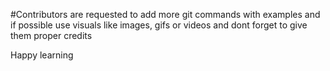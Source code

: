 #Contributors are requested to add more git commands with examples and if possible use visuals like images, gifs or videos and dont forget to give them proper credits

Happy learning
